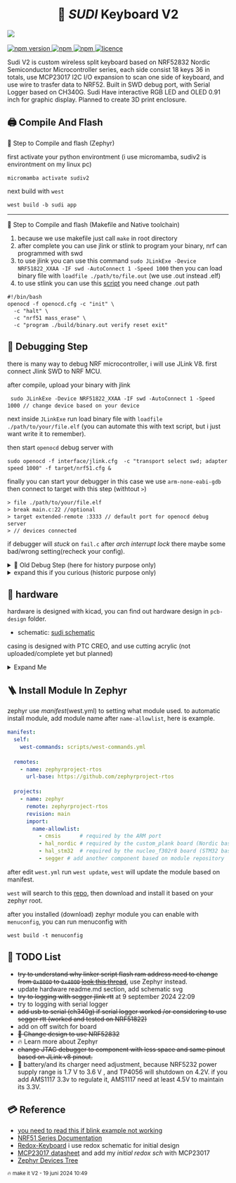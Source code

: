 
<h1 align="center">🌿 <i>SUDI</i> Keyboard V2</h1>
<p style="align: right;">
<img style="align: center; " src="https://github.com/ahsanu123/sudi-keyboard/blob/sudi-v2/pcb-design/output/Regirock_GIF.gif"> 
</p>

<p >
  <a href="">
    <img alt="npm version" src="https://badgen.net/github/commits/ahsanu123/sudi-keyboard/">
  </a>
  <a href="">
    <img alt="npm" src="https://badgen.net/github/contributors/ahsanu123/sudi-keyboard/">
  </a>
  <a href="">
    <img alt="npm" src="https://badgen.net/github/branches/ahsanu123/sudi-keyboard/">
  </a>
  <a href="https://github.com/ahsanu123/sudi-keyboard/blob/main/LICENSE">
    <img alt="licence" src="https://badgen.net/github/license/ahsanu123/sudi-keyboard/">
  </a>
</p>


Sudi V2 is custom wireless split keyboard based on NRF52832 Nordic Semiconductor Microcontroller series, each side consist 18 keys 36 in totals, use MCP23017 I2C I/O expansion to scan one side of keyboard, and use wire to trasfer data to NRF52. Built in SWD debug port, with Serial Logger based on CH340G. Sudi Have interactive RGB LED and OLED 0.91 inch for graphic display. Planned to create 3D print enclosure.

## 🖨️ Compile And Flash

🍮 Step to Compile and flash (Zephyr)

first activate your python environtment (i use micromamba, sudiv2 is environtment on my linux pc) 
```shell
micromamba activate sudiv2
```
next build with `west` 
```shell
west build -b sudi app
```

---

🍮 Step to Compile and flash (Makefile and Native toolchain)

1. because we use makefile just call `make` in root directory
2. after complete you can use jlink or stlink to program your binary, nrf can programmed with swd
3. to use jlink you can use this command `sudo JLinkExe -Device NRF51822_XXAA -IF swd -AutoConnect 1 -Speed 1000` then you can load binary file with `loadfile ./path/to/file.out` (we use .out instead .elf)
4. to use stlink you can use this [script](https://github.com/vedderb/nrf51_vesc) you need change .out path
```shell
#!/bin/bash
openocd -f openocd.cfg -c "init" \
  -c "halt" \
  -c "nrf51 mass_erase" \
  -c "program ./build/binary.out verify reset exit"
```

## 🐞 Debugging Step

there is many way to debug NRF microcontroller, i will use JLink V8. first connect Jlink SWD to NRF MCU. 

after compile, upload your binary with jlink 
```shell
 sudo JLinkExe -Device NRF51822_XXAA -IF swd -AutoConnect 1 -Speed 1000 // change device based on your device
```
next inside `JLinkExe` run load binary file with `loadfile ./path/to/your/file.elf` (you can automate this with text script, but i just want write it to remember).

then start `openocd` debug server with

```shell
sudo openocd -f interface/jlink.cfg  -c "transport select swd; adapter speed 1000" -f target/nrf51.cfg &
```

finally you can start your debugger in this case we use `arm-none-eabi-gdb` then connect to target with this step (withtout `>`)

```shell
> file ./path/to/your/file.elf
> break main.c:22 //optional
> target extended-remote :3333 // default port for openocd debug server
> // devices connected
```

if debugger will _stuck_ on `fail.c` after _arch interrupt lock_ there maybe some bad/wrong setting(recheck your config).


<details>
  <summary>🍷 Old Debug Step (here for history purpose only)</summary>
  
  to debug you can use openocd + stlink, openocd + jlink, ozone. make sure to change `gdbcmd.txt` based on your setting (gdb port, output filename, etc.)

```shell
//🗒️🗒️🗒️🗒️ gdbcmd.txt 🗒️🗒️🗒️🗒️🗒️
// you need to connect into server first before choosing `file` to debug, 
target extended-remote :3333
file ./build/nrf51822_xxaa.out
break main
continue
```

- openocd + stlink
  first start openocd gdb server with this command
  
 ```shell
   sudo openocd -f interface/stlink-v2.cfg -f target/nrf51.cfg &
  ```
 
  next you can use `arm-none-eabi-gdb` to debug your program, run this command on other terminal `arm-none-eabi-gdb -x gdbcmd.txt`

- openocd + jlink
 you can start jlink gdb server with this command `sudo JLinkGDBServerExe &` then choose device and peripheral (swd) , or you can start server with openocd

 ```shell
  sudo openocd -f interface/jlink.cfg  -c "transport select swd; adapter speed 1000" -f target/nrf51.cfg
  ```

  next you can use `arm-none-eabi-gdb` to debug your program, run this command on other terminal `arm-none-eabi-gdb -x gdbcmd.txt`
  
- ozone
  last option you can use segger ozone. (not trying yet)
</details>

<details>
  <summary>expand this if you curious (historic purpose only)</summary>
  
- **Ok!!**, I need 2 days (on my weekend) for figuring out how compile in NRF51 mcu with NRF5 SDK (at time of writing NRF5 SDK was obsolete/under maintenance only by Nordic Semiconductor). 

- **FIRST** as far as i understand NRF51 MCU series only work with NRF5 sdk below version 12 (never complete compiling with version above 12), so you need to download NRF5 SDK version 12 or below. 

- **SECOND** i have try to compile nrf project with cmake, but fail and make me stress, so i stick with makefile

- **THIRD** debugging with `arm-eabi-none-gdb` a bit tricky you need perform several command before program go into breakpoint.

- **FOURTH** you need to use old gcc compiler (gcc-arm-none-eabi-4_9-2015q3-20150921-linux.tar.bz2), there is some problem in linking process when you use new gcc version like v14
</details>


## 💾 hardware 
hardware is designed with kicad, you can find out hardware design in `pcb-design` folder. 
- schematic: [sudi schematic](pcb-design/output/sudi-redox-keyboard-Schematic.pdf)

casing is designed with PTC CREO, and use cutting acrylic (not uploaded/complete yet but planned)  
<details>
  <summary>Expand Me </summary>
  <p align="center">
  <a href="https://youtu.be/LN7CI2rUKP8">
    <img src="http://i3.ytimg.com/vi/LN7CI2rUKP8/hqdefault.jpg" width="50%">
  </a>
</p>

<img style="align: center; width: 50vw;" src="./casing-design/Export/keyboarddrawing_img_1.png">
</details>

## 🪜 Install Module In Zephyr
zephyr use _manifest_(west.yml) to setting what module used. to automatic install module, add module name after `name-allowlist`, here is example.

```yaml
manifest:
  self:
    west-commands: scripts/west-commands.yml

  remotes:
    - name: zephyrproject-rtos
      url-base: https://github.com/zephyrproject-rtos

  projects:
    - name: zephyr
      remote: zephyrproject-rtos
      revision: main
      import: 
        name-allowlist:
          - cmsis      # required by the ARM port
          - hal_nordic # required by the custom_plank board (Nordic based)
          - hal_stm32  # required by the nucleo_f302r8 board (STM32 based)
          - segger # add another component based on module repository

```

after edit `west.yml` run `west update`, `west` will update the module based on manifest.

`west` will search to this [repo](https://github.com/zephyrproject-rtos/zephyr/tree/main/modules), then download and install it based on your zephyr root.

after you installed (download) zephyr module you can enable with `menuconfig`, you can run menuconfig with 
```shell
west build -t menuconfig
```

## 🧱 TODO List 
- ~~try to understand why linker script flash ram address need to change from `0x8000` to `0x4000` [look this thread](https://devzone.nordicsemi.com/f/nordic-q-a/78577/nrf-sdk-pre-built-blinky-hex-works-compiled-hex-does-not-nrf51822)~~, use Zephyr instead.
- update hardware readme.md section, add schematic svg
- ~~try to logging with segger jlink rtt~~ at 9 september 2024 22:09
- try to logging with serial logger
- ~~add usb to serial (ch340g) if serial logger worked /or considering to use segger rtt (worked and tested on NRF51822)~~
- add on off switch for board
- ~~🦀 Change design to use NRF52832~~
- 🔥 Learn more about Zephyr
- ~~change JTAG debugger to component with less space and same pinout based on JLink v8 pinout.~~
- 🔋 battery/and its charger need adjustment, because NRF5232 power supply range is 1.7 V to 3.6 V , and TP4056 will shutdown on 4.2V. if you add AMS1117 3.3v to regulate it, AMS1117 need at least 4.5V to maintain its 3.3V.

## 💳 Reference 
- [you need to read this if blink example not working](https://devzone.nordicsemi.com/f/nordic-q-a/78577/nrf-sdk-pre-built-blinky-hex-works-compiled-hex-does-not-nrf51822)
- [NRF51 Series Documentation](https://www.nordicsemi.com/Products/nRF51822/GetStarted)
- [Redox-Keyboard](https://github.com/mattdibi/redox-keyboard) i use redox schematic for initial design  
- [MCP23017 datasheet](reference/MCP23017-20001952c.pdf) and add my *initial redox sch* with MCP23017
- [Zephyr Devices Tree](https://docs.zephyrproject.org/latest/build/dts/)

<sup>🔥 make it V2 - 19 juni 2024 10:49</sup>
